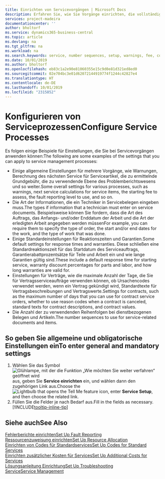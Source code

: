 ```yaml
---
title: Einrichten von Servicevorgängen | Microsoft Docs
description: Erfahren Sie, wie Sie Vorgänge einrichten, die vollständige Zufriedenheit Ihrer Debitoren mit Ihrem Debitorendienst sicherzustellen.
services: project-madeira
documentationcenter: ''
author: bholtorf
ms.service: dynamics365-business-central
ms.topic: article
ms.devlang: na
ms.tgt_pltfrm: na
ms.workload: na
ms.search.keywords: service, number sequences, setup, warnings, fee, contracts, warranties
ms.date: 10/01/2019
ms.author: bholtorf
ms.openlocfilehash: eb83c1a2e90e81060355e15c9d0e81d321ed8ed0
ms.sourcegitcommit: 02e704bc3e01d62072144919774f1244c42827e4
ms.translationtype: HT
ms.contentlocale: de-DE
ms.lasthandoff: 10/01/2019
ms.locfileid: "2315852"
---
```

# <a name="configure-service-processes"></a><span data-ttu-id="e2358-103">Konfigurieren von Serviceprozessen</span><span class="sxs-lookup"><span data-stu-id="e2358-103">Configure Service Processes</span></span>
<span data-ttu-id="e2358-104">Es folgen einige Beispiele für Einstellungen, die Sie bei Servicevorgängen anwenden können:</span><span class="sxs-lookup"><span data-stu-id="e2358-104">The following are some examples of the settings that you can apply to service management processes:</span></span>  
  
* <span data-ttu-id="e2358-105">Einige allgemeine Einstellungen für mehrere Vorgänge, wie Warnungen, Berechnung des nächsten Service für Serviceartikel, die zu ermittelnde Grundgebühr, die zu verwendende Ebene des Problemberichtswesens und so weiter.</span><span class="sxs-lookup"><span data-stu-id="e2358-105">Some overall settings for various processes, such as warnings, next service calculations for service items, the starting fee to assess, the fault reporting level to use, and so on.</span></span>  
* <span data-ttu-id="e2358-106">Die Art der Informationen, die ein Techniker in Servicebelegen eingeben muss.</span><span class="sxs-lookup"><span data-stu-id="e2358-106">The types if information that a technician must enter on service documents.</span></span> <span data-ttu-id="e2358-107">Beispielsweise können Sie fordern, dass die Art des Auftrags, das Anfangs- und/oder Enddatum der Arbeit und die Art der erledigten Arbeit angegeben werden müssen</span><span class="sxs-lookup"><span data-stu-id="e2358-107">For example, you can require them to specify the type of order, the start and/or end dates for the work, and the type of work that was done.</span></span>  
* <span data-ttu-id="e2358-108">Einige Standardeinstellungen für Reaktionszeiten und Garantien.</span><span class="sxs-lookup"><span data-stu-id="e2358-108">Some default settings for response times and warranties.</span></span> <span data-ttu-id="e2358-109">Diese schließen eine Standardreaktionszeit für das Startdatum des Serviceauftrags, Garantierabattprozentsätze für Teile und Arbeit ein und wie lange Garantien gültig sind.</span><span class="sxs-lookup"><span data-stu-id="e2358-109">These include a default response time for starting service, warranty discount percentages for parts and labor, and how long warranties are valid for.</span></span>  
* <span data-ttu-id="e2358-110">Einstellungen für Verträge, wie die maximale Anzahl der Tage, die Sie für Vertragsserviceaufträge verwenden können, ob Ursachencodes verwendet werden, wenn ein Vertrag gekündigt wird, Standardtexte für Vertragsbeschreibungen und Vertragswerte.</span><span class="sxs-lookup"><span data-stu-id="e2358-110">Settings for contracts, such as the maximum number of days that you can use for contract service orders, whether to use reason codes when a contract is canceled, standard texts for contract descriptions, and contract values.</span></span>  
* <span data-ttu-id="e2358-111">Die Anzahl der zu verwendenden Reihenfolgen bei dienstbezogenen Belegen und Artikeln.</span><span class="sxs-lookup"><span data-stu-id="e2358-111">The number sequences to use for service-related documents and items.</span></span>  

## <a name="to-enter-general-and-mandatory-settings"></a><span data-ttu-id="e2358-112">So geben Sie allgemeine und obligatorische Einstellungen ein</span><span class="sxs-lookup"><span data-stu-id="e2358-112">To enter general and mandatory settings</span></span>
1. <span data-ttu-id="e2358-113">Wählen Sie das Symbol ![Glühlampe, mit der die Funktion „Wie möchten Sie weiter verfahren“ geöffnet wird](media/ui-search/search_small.png "Wie möchten Sie weiter verfahren?") aus, geben Sie **Service einrichten** ein, und wählen dann den zugehörigen Link aus.</span><span class="sxs-lookup"><span data-stu-id="e2358-113">Choose the ![Lightbulb that opens the Tell Me feature](media/ui-search/search_small.png "Tell me what you want to do") icon, enter **Service Setup**, and then choose the related link.</span></span>
2. <span data-ttu-id="e2358-114">Füllen Sie die Felder je nach Bedarf aus.</span><span class="sxs-lookup"><span data-stu-id="e2358-114">Fill in the fields as necessary.</span></span> [!INCLUDE[tooltip-inline-tip](includes/tooltip-inline-tip_md.md)]  

## <a name="see-also"></a><span data-ttu-id="e2358-115">Siehe auch</span><span class="sxs-lookup"><span data-stu-id="e2358-115">See Also</span></span>  
[<span data-ttu-id="e2358-116">Fehlerberichte einrichten</span><span class="sxs-lookup"><span data-stu-id="e2358-116">Set Up Fault Reporting</span></span>](service-how-setup-fault-reporting.md)  
[<span data-ttu-id="e2358-117">Ressourcenzuweisung einrichten</span><span class="sxs-lookup"><span data-stu-id="e2358-117">Set Up Resource Allocation</span></span>](service-how-setup-resource-allocation.md)  
[<span data-ttu-id="e2358-118">Einrichten von Codes für Standardservices</span><span class="sxs-lookup"><span data-stu-id="e2358-118">Set Up Codes for Standard Services</span></span>](service-how-setup-service-coding.md)  
[<span data-ttu-id="e2358-119">Einrichten zusätzlicher Kosten für Services</span><span class="sxs-lookup"><span data-stu-id="e2358-119">Set Up Additional Costs for Services</span></span>](service-how-setup-service-costs-pricing.md)  
[<span data-ttu-id="e2358-120">Lösungsanleitung Einrichtung</span><span class="sxs-lookup"><span data-stu-id="e2358-120">Set Up Troubleshooting</span></span>](service-how-setup-troubleshooting.md)  
[<span data-ttu-id="e2358-121">Service</span><span class="sxs-lookup"><span data-stu-id="e2358-121">Service Management</span></span>](service-service.md)  
